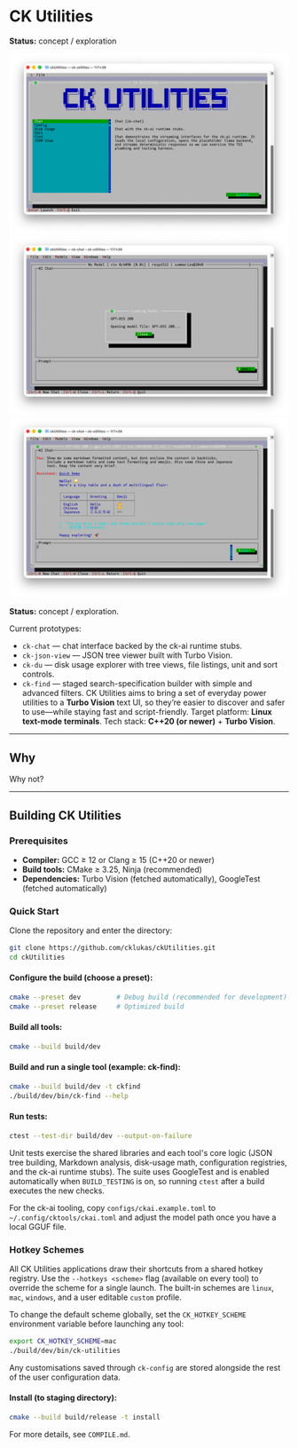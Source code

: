 # CK Utilities

**Status:** concept / exploration

![ck-chat conversation interface](images/Screenshot%202025-10-25%20at%2023.34.31.png)
![ck-chat model loading](images/Screenshot%202025-10-25%20at%2023.34.40.png)
![ck-cjat result](images/Screenshot%202025-10-25%20at%2023.36.05.png)

**Status:** concept / exploration.

Current prototypes:

* `ck-chat` — chat interface backed by the ck-ai runtime stubs.
* `ck-json-view` — JSON tree viewer built with Turbo Vision.
* `ck-du` — disk usage explorer with tree views, file listings, unit and sort controls.
* `ck-find` — staged search-specification builder with simple and advanced filters.
CK Utilities aims to bring a set of everyday power utilities to a **Turbo Vision** text UI, so they’re easier to discover and safer to use—while staying fast and script-friendly.
Target platform: **Linux text-mode terminals**.
Tech stack: **C++20 (or newer)** + **Turbo Vision**.

---

## Why

Why not?

---

## Building CK Utilities

### Prerequisites

- **Compiler:** GCC ≥ 12 or Clang ≥ 15 (C++20 or newer)
- **Build tools:** CMake ≥ 3.25, Ninja (recommended)
- **Dependencies:** Turbo Vision (fetched automatically), GoogleTest (fetched automatically)

### Quick Start

Clone the repository and enter the directory:

```bash
git clone https://github.com/cklukas/ckUtilities.git
cd ckUtilities
```

#### Configure the build (choose a preset):

```bash
cmake --preset dev         # Debug build (recommended for development)
cmake --preset release     # Optimized build
```

#### Build all tools:

```bash
cmake --build build/dev
```

#### Build and run a single tool (example: ck-find):

```bash
cmake --build build/dev -t ckfind
./build/dev/bin/ck-find --help
```

#### Run tests:

```bash
ctest --test-dir build/dev --output-on-failure
```

Unit tests exercise the shared libraries and each tool's core logic (JSON tree building, Markdown analysis, disk-usage math, configuration registries, and the ck-ai runtime stubs). The suite uses GoogleTest and is enabled automatically when `BUILD_TESTING` is on, so running `ctest` after a build executes the new checks.

For the ck-ai tooling, copy `configs/ckai.example.toml` to `~/.config/cktools/ckai.toml` and adjust the model path once you have a local GGUF file.

### Hotkey Schemes

All CK Utilities applications draw their shortcuts from a shared hotkey registry. Use the `--hotkeys <scheme>` flag (available on every tool) to override the scheme for a single launch. The built-in schemes are `linux`, `mac`, `windows`, and a user editable `custom` profile.

To change the default scheme globally, set the `CK_HOTKEY_SCHEME` environment variable before launching any tool:

```bash
export CK_HOTKEY_SCHEME=mac
./build/dev/bin/ck-utilities
```

Any customisations saved through `ck-config` are stored alongside the rest of the user configuration data.

#### Install (to staging directory):

```bash
cmake --build build/release -t install
```

For more details, see `COMPILE.md`.
